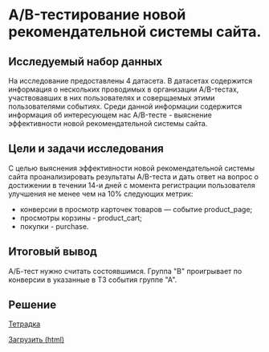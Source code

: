 # A/B-тестирование новой рекомендательной системы сайта.

## Исследуемый набор данных
На исследование предоставлены 4 датасета. В датасетах содержится информация о нескольких проводимых в организации A/B-тестах, участвовавших в них пользователях и соверщаемых этими пользователями событиях. Среди данной информации содержится информация об интересующем нас A/B-тесте - выяснение эффективности новой рекомендательной системы сайта.
## Цели и задачи исследования
С целью выяснения эффективности новой рекомендательной системы сайта проанализировать результаты A/B-теста и дать ответ на вопрос о достижении в течении 14-и дней с момента регистрации пользователя улучшения не менее чем на 10% следующих метрик:
  * конверсии в просмотр карточек товаров — событие product_page;
  * просмотры корзины - product_cart;
  * покупки - purchase.
## Итоговый вывод
  А/Б-тест нужно считать состоявшимся. Группа "В" проигрывает по конверсии в указанные в ТЗ события группе "А".
## Решение
[Тетрадка](https://nbviewer.org/github/anik2-y/Portfolio/blob/main/Recomm_system/5e31a726-9723-4a87-b42e-5d2f8291020d.ipynb)

[Загрузить (html)](https://disk.yandex.ru/d/lfSiVRdvLyPS_w)
